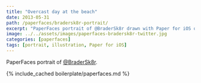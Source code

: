 ```yaml
---
title: "Overcast day at the beach"
date: 2013-05-31
path: /paperfaces/bradersk8r-portrait/
excerpt: "PaperFaces portrait of @BraderSk8r drawn with Paper for iOS on an iPad."
image: ../../assets/images/paperfaces-bradersk8r-twitter.jpg
categories: [paperfaces]
tags: [portrait, illustration, Paper for iOS]
---
```


PaperFaces portrait of [@BraderSk8r](https://twitter.com/BraderSk8r).

{% include_cached boilerplate/paperfaces.md %}
